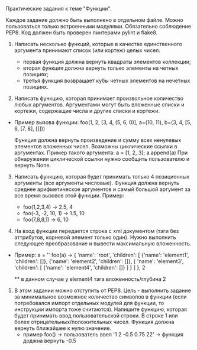 Практические задания к теме "Функции".

Каждое задание должно быть выполнено в отдельном файле.
Можно пользоваться только встроенными модулями.
Обязательно соблюдение PEP8. Код должен быть проверен линтерами pylint и flake8.

1. Написать несколько функций, которые в качестве единственного аргумента принимают список (или кортеж) целых чисел.
     - первая функция должна вернуть квадраты элементов коллекции;
     - вторая функция должна вернуть только элементы на четных позициях;
     - третья функция возвращает кубы четных элементов на нечетных позициях.

2. Написать функцию, которая принимает произвольное количество любых аргументов. 
    Аргументами могут быть вложенные списки и кортежи, содержащие числа и другие списки и кортежи. 
  * Пример вызова функции: foo(1, 2, [3, 4, (5, 6, 0)], a=(10, 11), b=(3, 4, [5, 6, [7, 8], []]))
  
    Функция должна вернуть произведение и сумму всех ненулевых элементов вложенных чисел. 
    Возможны циклические ссылки в аргументах. Пример такого аргумента: a = [1, 2, 3]; a.append(a) 
    При обнаружении циклической ссылки нужно сообщить пользователю и вернуть None.

3. Написать функцию, которая будет принимать только 4 позиционных аргументы (все аргументы числовые).
    Функция должна вернуть среднее арифметическое аргументов и самый большой аргумент за все время вызовов этой функции.
    Пример: 
    * foo(1,2,3,4) -> 2.5, 4
    * foo(-3, -2, 10, 1) -> 1.5, 10
    * foo(7,8,8,1) -> 6, 10

4. На вход функции передается строка с xml документом (тэги без аттрибутов, корневой элемент только один). 
   Нужно выполнить следующее преобразование и вывести максимальную вложенность.
  * Пример: 
        a = '<root><element1 /><element2 /><element3><element4 /></element3></root>'
        foo(a) -> 
        {
            'name': 'root', 
            'children': [
                {'name': 'element1', 'children': []},
                {'name': 'element2', 'children': []},
                {
                    'name': 'element3', 
                    'children': [
                        {'name': 'element4', 'children': []}
                    ]
                }
            ]
        }, 2
     
     ** в данном случае у element4 тэга вложенность/глубина 2

5. В этом задании можно отступить от PEP8. 
    Цель - выполнить задание за минимальное возможное количество символов в функции (если потребовался импорт отдельных модулей для функции, то инструкции импорта тоже считаются).
    Напишите функцию, которая будет принимать ввод пользовательской строки. В строке 1 или более отрицательных/положительных чисел.
    Функция должна вернуть ближайшее к нулю значение.
   * пример foo() -> пользователь ввел '1 2 -0.5 0.75 22' -> функция доджна вернуть -0.5
